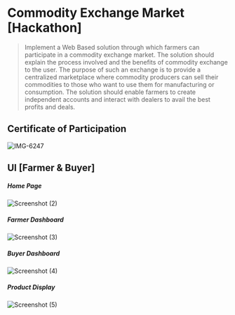 # Commodity Exchange Market [Hackathon]

> Implement a Web Based solution through which farmers can participate
in a commodity exchange market. The solution should explain the
process involved and the benefits of commodity exchange to the user.
The purpose of such an exchange is to provide a centralized marketplace
where commodity producers can sell their commodities to those who
want to use them for manufacturing or consumption. The solution should
enable farmers to create independent accounts and interact with dealers
to avail the best profits and deals.

## Certificate of Participation
![IMG-6247](https://user-images.githubusercontent.com/65038837/86956511-d14ce280-c176-11ea-8772-dde1d3e6132d.JPG)

## UI [Farmer & Buyer]
##### Home Page
![Screenshot (2)](https://user-images.githubusercontent.com/65038837/86957618-9ea3e980-c178-11ea-82a3-47547a2b0009.png)

##### Farmer Dashboard
![Screenshot (3)](https://user-images.githubusercontent.com/65038837/86957643-a499ca80-c178-11ea-9f28-d3211de1b32d.png)

##### Buyer Dashboard
![Screenshot (4)](https://user-images.githubusercontent.com/65038837/86957666-aa8fab80-c178-11ea-9571-62454065e89b.png)

##### Product Display
![Screenshot (5)](https://user-images.githubusercontent.com/65038837/86957683-b0858c80-c178-11ea-9dbf-ab1c61457d01.png)
